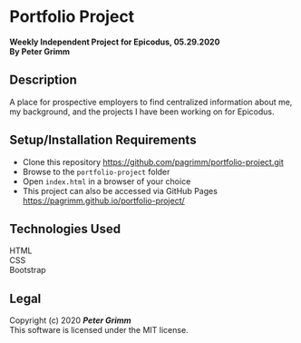 # Portfolio Project
**Weekly Independent Project for Epicodus, 05.29.2020**  
**By Peter Grimm**

## Description

A place for prospective employers to find centralized information about me, my background, and the projects I have been working on for Epicodus.

## Setup/Installation Requirements

* Clone this repository https://github.com/pagrimm/portfolio-project.git
* Browse to the `portfolio-project` folder
* Open `index.html` in a browser of your choice
* This project can also be accessed via GitHub Pages https://pagrimm.github.io/portfolio-project/

## Technologies Used

HTML  
CSS  
Bootstrap 

## Legal

Copyright (c) 2020 **_Peter Grimm_**  
This software is licensed under the MIT license.
